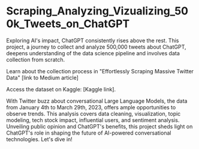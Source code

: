 # Scraping_Analyzing_Vizualizing_500k_Tweets_on_ChatGPT



Exploring AI's impact, ChatGPT consistently rises above the rest. This project, a journey to collect and analyze 500,000 tweets about ChatGPT, deepens understanding of the data science pipeline and involves data collection from scratch.

Learn about the collection process in "Effortlessly Scraping Massive Twitter Data" [link to Medium article]

Access the dataset on Kaggle: [Kaggle link].

With Twitter buzz about conversational Large Language Models, the data from January 4th to March 29th, 2023, offers ample opportunities to observe trends. This analysis covers data cleaning, visualization, topic modeling, tech stock impact, influential users, and sentiment analysis. Unveiling public opinion and ChatGPT's benefits, this project sheds light on ChatGPT's role in shaping the future of AI-powered conversational technologies. Let's dive in!

